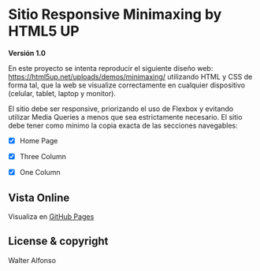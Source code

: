 # Sitio Responsive  Minimaxing by HTML5 UP

**Versión 1.0**

En este proyecto se intenta reproducir  el siguiente diseño web: https://html5up.net/uploads/demos/minimaxing/ utilizando HTML y CSS de forma tal, que la web se visualize correctamente en cualquier dispositivo (celular, tablet, laptop y monitor).

El sitio debe ser responsive, priorizando el uso de Flexbox y evitando utilizar Media Queries a menos que sea estrictamente necesario. El sitio debe tener como minimo la copia exacta de las secciones navegables:

- [x] Home Page
- [x] Three Column
- [x] One Column


## Vista Online

Visualiza en [GitHub Pages](https://walfonso.github.io/minimaxing/)  



## License & copyright
Walter Alfonso